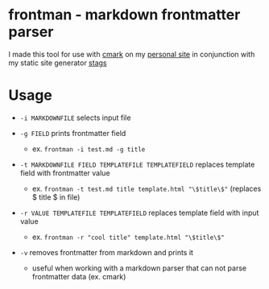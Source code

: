 # frontman - markdown frontmatter parser

I made this tool for use with [cmark](https://github.com/commonmark/cmark) on my [personal site](https://github.com/limnwiki/website) in conjunction with my static site generator [stags](https://github.com/limnwiki/stags)

# Usage
- `-i MARKDOWNFILE` selects input file
  
- `-g FIELD` prints frontmatter field
  - ex. `frontman -i test.md -g title`
    
- `-t MARKDOWNFILE FIELD TEMPLATEFILE TEMPLATEFIELD` replaces template field with frontmatter value
  - ex. `frontman -t test.md title template.html "\$title\$"` (replaces $ title $ in file)
    
- `-r VALUE TEMPLATEFILE TEMPLATEFIELD` replaces template field with input value
  - ex. `frontman -r "cool title" template.html "\$title\$"`
    
- `-v` removes frontmatter from markdown and prints it
  - useful when working with a markdown parser that can not parse frontmatter data (ex. cmark)

